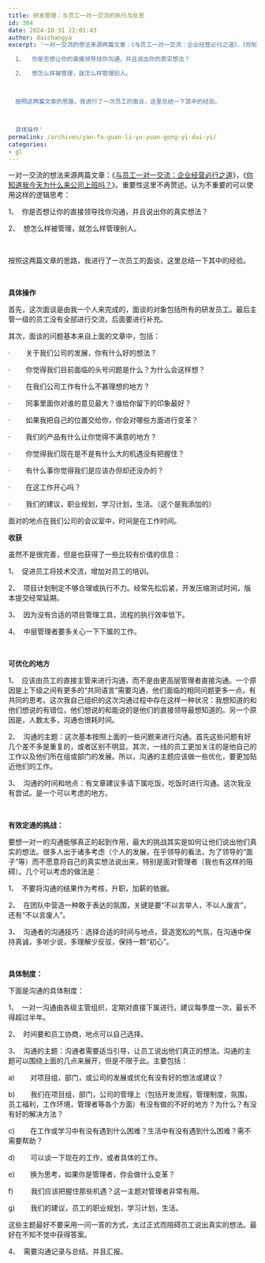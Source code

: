 ```yaml
---
title: 研发管理：与员工一对一交流的执行与反思
id: 384
date: 2024-10-31 22:01:43
author: daichangya
excerpt: '一对一交流的想法来源两篇文章：《与员工一对一交流：企业经营必行之道》，《你知道我今天为什么来公司上班吗？》。重要性这里不再赘述。认为不重要的可以使用这样的逻辑思考：

  1、  你是否想让你的直接领导找你沟通，并且说出你的真实想法？

  2、  想怎么样被管理，就怎么样管理别人。



  按照这两篇文章的思路，我进行了一次员工的面谈，这里总结一下其中的经验。



  具体操作'
permalink: /archives/yan-fa-guan-li-yu-yuan-gong-yi-dui-yi/
categories:
- gl
---
```




一对一交流的想法来源两篇文章：《[与员工一对一交流：企业经营必行之道](http://www.36kr.com/p/151617.html)》，《[你知道我今天为什么来公司上班吗？](http://www.36kr.com/p/148857.html)》。重要性这里不再赘述。认为不重要的可以使用这样的逻辑思考：


1、&nbsp; 你是否想让你的直接领导找你沟通，并且说出你的真实想法？


2、&nbsp; 想怎么样被管理，就怎么样管理别人。


&nbsp;


按照这两篇文章的思路，我进行了一次员工的面谈，这里总结一下其中的经验。


&nbsp;


**具体操作**


首先，这次面谈是由我一个人来完成的，面谈的对象包括所有的研发员工。最后主管一级的员工没有全部进行交流，后面要进行补充。


其次，面谈的问题基本来自上面的文章中，包括：


·&nbsp;&nbsp;&nbsp;&nbsp;&nbsp;&nbsp;&nbsp;&nbsp;关于我们公司的发展，你有什么好的想法？


·&nbsp;&nbsp;&nbsp;&nbsp;&nbsp;&nbsp;&nbsp;&nbsp;你觉得我们目前面临的头号问题是什么？为什么会这样想？


·&nbsp;&nbsp;&nbsp;&nbsp;&nbsp;&nbsp;&nbsp;&nbsp;在我们公司工作有什么不甚理想的地方？


·&nbsp;&nbsp;&nbsp;&nbsp;&nbsp;&nbsp;&nbsp;&nbsp;同事里面你对谁的意见最大？谁给你留下的印象最好？


·&nbsp;&nbsp;&nbsp;&nbsp;&nbsp;&nbsp;&nbsp;&nbsp;如果我把自己的位置交给你，你会对哪些方面进行变革？


·&nbsp;&nbsp;&nbsp;&nbsp;&nbsp;&nbsp;&nbsp;&nbsp;我们的产品有什么让你觉得不满意的地方？


·&nbsp;&nbsp;&nbsp;&nbsp;&nbsp;&nbsp;&nbsp;&nbsp;你觉得我们现在是不是有什么大的机遇没有把握住？


·&nbsp;&nbsp;&nbsp;&nbsp;&nbsp;&nbsp;&nbsp;&nbsp;有什么事你觉得我们是应该办但却还没办的？


·&nbsp;&nbsp;&nbsp;&nbsp;&nbsp;&nbsp;&nbsp;&nbsp;在这工作开心吗？


·&nbsp;&nbsp;&nbsp;&nbsp;&nbsp;&nbsp;&nbsp;&nbsp;我们的建议，职业规划，学习计划，生活。（这个是我添加的）


面对的地点在我们公司的会议室中，时间是在工作时间。


**收获**


虽然不是很完善，但是也获得了一些比较有价&#20540;的信息：


1、&nbsp; 促进员工将技术交流，增加对员工的培训。


2、&nbsp; 项目计划制定不够合理或执行不力。经常先松后紧，开发压缩测试时间，版本提交经常延期。


3、&nbsp; 因为没有合适的项目管理工具，流程的执行效率低下。


4、&nbsp; 中层管理者要多关心一下下属的工作。


&nbsp;


**可优化的地方**


1、&nbsp; 应该由员工的直接主管来进行沟通，而不是由更高层管理者直接沟通。一个原因是上下级之间有更多的“共同语言”需要沟通，他们面临的相同问题更多一点，有共同的思考。这次我自己组织的这次沟通过程中存在这样一种状况：我想知道的和他们想说的有错位，他们想说的和能说的是他们的直接领导最想知道的。另一个原因是，人数太多，沟通也很耗时间。


2、&nbsp; 沟通的主题：这次基本按照上面的一些问题来进行沟通。首先这些问题有好几个差不多是重复的，或者区别不明显。其次，一线的员工更加关注的是他自己的工作以及他们所在组或部门的发展。所以，沟通的主题应该做一些优化，要更加贴近他们的工作。


3、&nbsp; 沟通的时间和地点：有文章建议多请下属吃饭，吃饭时进行沟通。这次我没有尝试。是一个可以考虑的地方。


&nbsp;


**有效定通的挑战：**


要想一对一的沟通能够真正的起到作用，最大的挑战其实是如何让他们说出他们真实的想法。很多人出于诸多考虑（个人的发展，在乎领导的看法，为了领导的“面子”等）而不愿意将自己的真实想法说出来，特别是面对管理者（我也有这样的阻碍）。几个可以考虑的做法是：


1、&nbsp; 不要将沟通的结果作为考核，升职，加薪的依据。


2、&nbsp; 在团队中营造一种敢于表达的氛围，关键是要“不以言举人，不以人废言”，还有“不以言废人”。


3、&nbsp; 沟通者的沟通技巧：选择合适的时间与地点，营造宽松的气氛，在沟通中保持真诚，多听少说，多理解少反驳，保持一颗“初心”。


&nbsp;


**具体制度：**


下面是沟通的具体制度：


1、&nbsp; 一对一沟通由各级主管组织，定期对直接下属进行。建议每季度一次，最长不得超过半年。


2、&nbsp; 时间要和员工协商，地点可以自己选择。


3、&nbsp; 沟通的主题：沟通者需要适当引导，让员工说出他们真正的想法。沟通的主题可以围绕上面的几点来展开，但是不限于此。主要包括：


a)&nbsp;&nbsp;&nbsp;&nbsp;&nbsp;&nbsp;&nbsp;&nbsp;对项目组，部门，或公司的发展或优化有没有好的想法或建议？


b)&nbsp;&nbsp;&nbsp;&nbsp;&nbsp;&nbsp;&nbsp;&nbsp;我们在项目组，部门，公司的管理上（包括开发流程，管理制度，氛围，员工福利，工作环境，管理者等各个方面）有没有做的不好的地方？为什么？有没有好的解决方法？


c)&nbsp;&nbsp;&nbsp;&nbsp;&nbsp;&nbsp;&nbsp;&nbsp;在工作或学习中有没有遇到什么困难？生活中有没有遇到什么困难？需不需要帮助？


d)&nbsp;&nbsp;&nbsp;&nbsp;&nbsp;&nbsp;&nbsp;&nbsp;可以谈一下现在的工作，或者具体的工作。


e)&nbsp;&nbsp;&nbsp;&nbsp;&nbsp;&nbsp;&nbsp;&nbsp;换为思考，如果你是管理者，你会做什么变革？


f)&nbsp;&nbsp;&nbsp;&nbsp;&nbsp;&nbsp;&nbsp;&nbsp;&nbsp;我们应该把握住那些机遇？这一主题对管理者非常有用。


g)&nbsp;&nbsp;&nbsp;&nbsp;&nbsp;&nbsp;&nbsp;&nbsp;我们的建议，员工的职业规划，学习计划，生活。


这些主题最好不要采用一问一答的方式，太过正式而阻碍员工说出真实的想法。最好在不知不觉中获得答案。


4、&nbsp; 需要沟通记录与总结。并且汇报。


&nbsp;


&nbsp;
